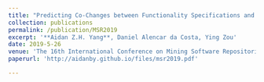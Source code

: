 ```yaml
---
title: "Predicting Co-Changes between Functionality Specifications and Source Code in Behavior Driven Development"
collection: publications
permalink: /publication/MSR2019
excerpt: '**Aidan Z.H. Yang**, Daniel Alencar da Costa, Ying Zou'
date: 2019-5-26
venue: 'The 16th International Conference on Mining Software Repositories. Acceptance Rate: 25% (36/144)'
paperurl: 'http://aidanby.github.io/files/msr2019.pdf'

---
```


